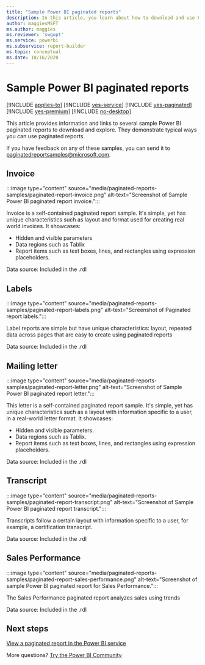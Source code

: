 ```yaml
---
title: "Sample Power BI paginated reports"
description: In this article, you learn about how to download and use Power BI paginated reports.
author: maggiesMSFT
ms.author: maggies
ms.reviewer: 'swgupt'
ms.service: powerbi
ms.subservice: report-builder
ms.topic: conceptual
ms.date: 10/16/2020
---
```


# Sample Power BI paginated reports


[!INCLUDE [applies-to](../includes/applies-to.md)] [!INCLUDE [yes-service](../includes/yes-service.md)] [!INCLUDE [yes-paginated](../includes/yes-paginated.md)] [!INCLUDE [yes-premium](../includes/yes-premium.md)] [!INCLUDE [no-desktop](../includes/no-desktop.md)]

This article provides information and links to several sample Power BI paginated reports to download and explore. They demonstrate typical ways you can use paginated reports.

If you have feedback on any of these samples, you can send it to [paginatedreportsamples@microsoft.com](mailto:paginatedreportsamples@microsoft.com).


## Invoice

:::image type="content" source="media/paginated-reports-samples/paginated-report-invoice.png" alt-text="Screenshot of Sample Power BI paginated report invoice.":::

Invoice is a self-contained paginated report sample. It's simple, yet has unique characteristics such as layout and format used for creating real world invoices. It showcases:

- Hidden and visible parameters
- Data regions such as Tablix
- Report items such as text boxes, lines, and rectangles using expression placeholders.

Data source: Included in the .rdl 

## Labels

:::image type="content" source="media/paginated-reports-samples/paginated-report-labels.png" alt-text="Screenshot of Paginated report labels.":::

Label reports are simple but have unique characteristics: layout, repeated data across pages that are easy to create using paginated reports​

Data source: Included in the .rdl

## Mailing letter

:::image type="content" source="media/paginated-reports-samples/paginated-report-letter.png" alt-text="Screenshot of Sample Power BI paginated report letter.":::

This letter is a self-contained paginated report sample. It's simple, yet has unique characteristics such as a layout with information specific to a user, in a real-world letter format. It showcases:

- Hidden and visible parameters.
- Data regions such as Tablix.
- Report items such as text boxes, lines, and rectangles using expression placeholders.

Data source: Included in the .rdl

## Transcript

:::image type="content" source="media/paginated-reports-samples/paginated-report-transcript.png" alt-text="Screenshot of Sample Power BI paginated report transcript.":::

Transcripts follow a certain layout with information specific to a user, for example, a certification transcript.​

Data source: Included in the .rdl

## Sales Performance

:::image type="content" source="media/paginated-reports-samples/paginated-report-sales-performance.png" alt-text="Screenshot of sample Power BI paginated report for Sales Performance.":::

The Sales Performance paginated report analyzes sales using trends

Data source: Included in the .rdl
  
## Next steps

[View a paginated report in the Power BI service](../consumer/paginated-reports-view-power-bi-service.md)

More questions? [Try the Power BI Community](https://community.powerbi.com/)